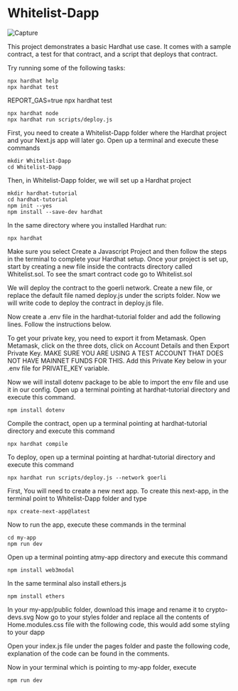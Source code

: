# Whitelist-Dapp
![Capture](https://user-images.githubusercontent.com/121422342/210557894-f5287d69-a01e-410c-a18f-6c92f2334cf2.PNG)

This project demonstrates a basic Hardhat use case. It comes with a sample contract, a test for that contract, and a script that deploys that contract.

Try running some of the following tasks:
```
npx hardhat help
npx hardhat test
```
REPORT_GAS=true npx hardhat test
```
npx hardhat node
npx hardhat run scripts/deploy.js
```
First, you need to create a Whitelist-Dapp folder where the Hardhat project and your Next.js app will later go. Open up a terminal and execute these commands
```
mkdir Whitelist-Dapp
cd Whitelist-Dapp
```
Then, in Whitelist-Dapp folder, we will set up a Hardhat project
```
mkdir hardhat-tutorial
cd hardhat-tutorial
npm init --yes
npm install --save-dev hardhat
```
In the same directory where you installed Hardhat run:
```
npx hardhat
```
Make sure you select Create a Javascript Project and then follow the steps in the terminal to complete your Hardhat setup. Once your project is set up, start by creating a new file inside the contracts directory called Whitelist.sol. To see the smart contract code go to Whitelist.sol

We will deploy the contract to the goerli network. Create a new file, or replace the default file named deploy.js under the scripts folder. Now we will write code to deploy the contract in deploy.js file.

Now create a .env file in the hardhat-tutorial folder and add the following lines. Follow the instructions below.

To get your private key, you need to export it from Metamask. Open Metamask, click on the three dots, click on Account Details and then Export Private Key. MAKE SURE YOU ARE USING A TEST ACCOUNT THAT DOES NOT HAVE MAINNET FUNDS FOR THIS. Add this Private Key below in your .env file for PRIVATE_KEY variable.

Now we will install dotenv package to be able to import the env file and use it in our config. Open up a terminal pointing at hardhat-tutorial directory and execute this command.
```
npm install dotenv
```
Compile the contract, open up a terminal pointing at hardhat-tutorial directory and execute this command
```
npx hardhat compile
```
To deploy, open up a terminal pointing at hardhat-tutorial directory and execute this command
```
npx hardhat run scripts/deploy.js --network goerli
```
First, You will need to create a new next app. To create this next-app, in the terminal point to Whitelist-Dapp folder and type
```
npx create-next-app@latest
```
Now to run the app, execute these commands in the terminal
```
cd my-app
npm run dev
```
Open up a terminal pointing atmy-app directory and execute this command
```
npm install web3modal
```
In the same terminal also install ethers.js
```
npm install ethers
```
In your my-app/public folder, download this image and rename it to crypto-devs.svg Now go to your styles folder and replace all the contents of Home.modules.css file with the following code, this would add some styling to your dapp

Open your index.js file under the pages folder and paste the following code, explanation of the code can be found in the comments.

Now in your terminal which is pointing to my-app folder, execute
```
npm run dev
```

